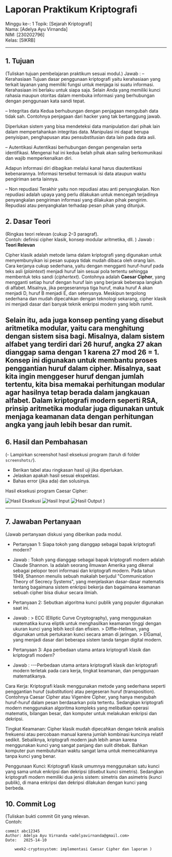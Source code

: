 # Laporan Praktikum Kriptografi
Minggu ke-: 1 
Topik: [Sejarah Kriptografi]  
Nama: [Adelya Ayu Virnanda]  
NIM: [230202796]  
Kelas: [5IKRB]  

---

## 1. Tujuan
(Tuliskan tujuan pembelajaran praktikum sesuai modul.)
Jawab : – Kerahasiaan
Tujuan dasar penggunaan kriptografi yaitu kerahasiaan yang terkait layanan yang memiliki fungsi untuk menjaga isi suatu informasi. Kerahasiaan ini berlaku untuk siapa saja. Selain Anda yang memiliki kunci rahasia maupun otoritas dalam membuka informasi yang berhubungan dengan penggunaan kata sandi tepat. 

– Integritas data
Kedua berhubungan dengan penjagaan mengubah data tidak sah. Contohnya penjagaan dari hacker yang tak bertanggung jawab. 

Diperlukan sistem yang bisa mendeteksi data manipulation dari pihak lain dalam mempertahankan integritas data. Manipulasi ini dapat berupa penyisipan, penghapusan atau pensubstitusian data lain pada data asli. 

– Autentikasi
Autentikasi berhubungan dengan pengenalan serta identifikasi. Mengenai hal ini kedua belah pihak akan saling berkomunikasi dan wajib memperkenalkan diri. 

Adapun informasi diri dibagikan melalui kanal harus diautentikasi kebenarannya. Informasi tersebut termasuk isi data ataupun waktu pengiriman serta lainnya. 

– Non repudiasi
Terakhir yaitu non repudiasi atau anti penyangkalan. Non repudiasi adalah upaya yang perlu dilakukan untuk mencegah terjadinya penyangkalan pengiriman informasi yang dilakukan pihak pengirim. Repudiasi atau penyangkalan terhadap pesan pihak yang ditunjuk. 

## 2. Dasar Teori
(Ringkas teori relevan (cukup 2–3 paragraf).  
Contoh: definisi cipher klasik, konsep modular aritmetika, dll.  )
Jawab : **Teori Relevan**

Cipher klasik adalah metode lama dalam kriptografi yang digunakan untuk menyembunyikan isi pesan supaya tidak mudah dibaca oleh orang lain. Cara kerjanya cukup sederhana, yaitu dengan mengganti huruf-huruf pada teks asli (*plaintext*) menjadi huruf lain sesuai pola tertentu sehingga membentuk teks sandi (*ciphertext*). Contohnya adalah **Caesar Cipher**, yang mengganti setiap huruf dengan huruf lain yang berjarak beberapa langkah di alfabet. Misalnya, jika pergeserannya tiga huruf, maka huruf A akan menjadi D, huruf B menjadi E, dan seterusnya. Meskipun tergolong sederhana dan mudah dipecahkan dengan teknologi sekarang, cipher klasik ini menjadi dasar dari banyak teknik enkripsi modern yang lebih rumit.

Selain itu, ada juga konsep penting yang disebut **aritmetika modular**, yaitu cara menghitung dengan sistem sisa bagi. Misalnya, dalam sistem alfabet yang terdiri dari 26 huruf, angka 27 akan dianggap sama dengan 1 karena 27 mod 26 = 1. Konsep ini digunakan untuk membantu proses penggantian huruf dalam cipher. Misalnya, saat kita ingin menggeser huruf dengan jumlah tertentu, kita bisa memakai perhitungan modular agar hasilnya tetap berada dalam jangkauan alfabet. Dalam kriptografi modern seperti RSA, prinsip aritmetika modular juga digunakan untuk menjaga keamanan data dengan perhitungan angka yang jauh lebih besar dan rumit.
---


## 6. Hasil dan Pembahasan
(- Lampirkan screenshot hasil eksekusi program (taruh di folder `screenshots/`).  
- Berikan tabel atau ringkasan hasil uji jika diperlukan.  
- Jelaskan apakah hasil sesuai ekspektasi.  
- Bahas error (jika ada) dan solusinya. 

Hasil eksekusi program Caesar Cipher:

![Hasil Eksekusi](screenshots/output.png)
![Hasil Input](screenshots/input.png)
![Hasil Output](screenshots/output.png)
)

---

## 7. Jawaban Pertanyaan
(Jawab pertanyaan diskusi yang diberikan pada modul.  
- Pertanyaan 1: Siapa tokoh yang dianggap sebagai bapak kriptografi modern?
- Jawab : Tokoh yang dianggap sebagai bapak kriptografi modern adalah Claude Shannon. Ia adalah seorang ilmuwan Amerika yang dikenal sebagai pelopor teori informasi dan kriptografi modern. Pada tahun 1949, Shannon menulis sebuah makalah berjudul "Communication Theory of Secrecy Systems", yang menjelaskan dasar-dasar matematis tentang bagaimana sistem enkripsi bekerja dan bagaimana keamanan sebuah cipher bisa diukur secara ilmiah.
  
- Pertanyaan 2: Sebutkan algoritma kunci publik yang populer digunakan saat ini.
- Jawab : > ECC (Elliptic Curve Cryptography), yang menggunakan matematika kurva eliptik untuk menghasilkan keamanan tinggi dengan ukuran kunci yang lebih kecil dan efisien.
          > Diffie–Hellman, yang digunakan untuk pertukaran kunci secara aman di jaringan.
          > ElGamal, yang menjadi dasar dari beberapa sistem tanda tangan digital modern.
  
- Pertanyaan 3: Apa perbedaan utama antara kriptografi klasik dan kriptografi modern?
- Jawab : 
---Perbedaan utama antara kriptografi klasik dan kriptografi modern terletak pada cara kerja, tingkat keamanan, dan penggunaan matematikanya.

Cara Kerja:
Kriptografi klasik menggunakan metode yang sederhana seperti penggantian huruf (substitution) atau pergeseran huruf (transposition). Contohnya Caesar Cipher atau Vigenère Cipher, yang hanya mengubah huruf-huruf dalam pesan berdasarkan pola tertentu. Sedangkan kriptografi modern menggunakan algoritma kompleks yang melibatkan operasi matematis, bilangan besar, dan komputer untuk melakukan enkripsi dan dekripsi.

Tingkat Keamanan:
Cipher klasik mudah dipecahkan dengan teknik analisis frekuensi atau percobaan manual karena jumlah kombinasi kuncinya relatif sedikit. Sebaliknya, kriptografi modern jauh lebih aman karena menggunakan kunci yang sangat panjang dan sulit ditebak. Bahkan komputer pun membutuhkan waktu sangat lama untuk memecahkannya tanpa kunci yang benar.

Penggunaan Kunci:
Kriptografi klasik umumnya menggunakan satu kunci yang sama untuk enkripsi dan dekripsi (disebut kunci simetris). Sedangkan kriptografi modern memiliki dua jenis sistem: simetris dan asimetris (kunci publik), di mana enkripsi dan dekripsi dilakukan dengan kunci yang berbeda.


## 10. Commit Log
(Tuliskan bukti commit Git yang relevan.  
Contoh:
```
commit abc12345
Author: Adelya Ayu Virnanda <adelyavirnanda@gmail.com>
Date:   2025-14-10

    week2-cryptosystem: implementasi Caesar Cipher dan laporan )
```
